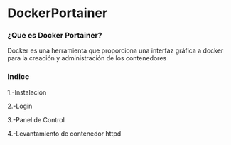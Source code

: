 # DockerPortainer


### ¿Que es Docker Portainer?
Docker es una herramienta que proporciona una interfaz gráfica a docker para la creación y administración de los contenedores

### Indice
1.-Instalación

2.-Login

3.-Panel de Control

4.-Levantamiento de contenedor httpd

